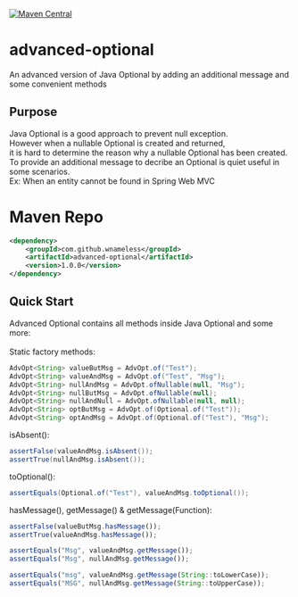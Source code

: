 [![Maven Central](https://maven-badges.herokuapp.com/maven-central/com.github.wnameless/advanced-optional/badge.svg)](https://maven-badges.herokuapp.com/maven-central/com.github.wnameless/advanced-optional)

advanced-optional
=============
An advanced version of Java Optional by adding an additional message and some convenient methods

## Purpose
Java Optional is a good approach to prevent null exception.<br>
However when a nullable Optional is created and returned,<br>
it is hard to determine the reason why a nullable Optional has been created.<br>
To provide an additional message to decribe an Optional is quiet useful in some scenarios.<br>
Ex: When an entity cannot be found in Spring Web MVC

# Maven Repo
```xml
<dependency>
	<groupId>com.github.wnameless</groupId>
	<artifactId>advanced-optional</artifactId>
	<version>1.0.0</version>
</dependency>
```

## Quick Start

Advanced Optional contains all methods inside Java Optional and some more:<br>
<br>
Static factory methods:
```java
AdvOpt<String> valueButMsg = AdvOpt.of("Test");
AdvOpt<String> valueAndMsg = AdvOpt.of("Test", "Msg");
AdvOpt<String> nullAndMsg = AdvOpt.ofNullable(null, "Msg");
AdvOpt<String> nullButMsg = AdvOpt.ofNullable(null);
AdvOpt<String> nullAndNull = AdvOpt.ofNullable(null, null);
AdvOpt<String> optButMsg = AdvOpt.of(Optional.of("Test"));
AdvOpt<String> optAndMsg = AdvOpt.of(Optional.of("Test"), "Msg");
```

isAbsent():
```java
assertFalse(valueAndMsg.isAbsent());
assertTrue(nullAndMsg.isAbsent());
```

toOptional():
```java
assertEquals(Optional.of("Test"), valueAndMsg.toOptional());
```

hasMessage(), getMessage() & getMessage(Function):
```javascript
assertFalse(valueButMsg.hasMessage());
assertTrue(valueAndMsg.hasMessage());

assertEquals("Msg", valueAndMsg.getMessage());
assertEquals("Msg", nullAndMsg.getMessage());

assertEquals("msg", valueAndMsg.getMessage(String::toLowerCase));
assertEquals("MSG", nullAndMsg.getMessage(String::toUpperCase));
```
